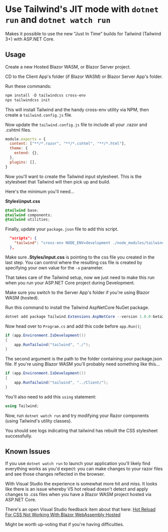 # Use Tailwind's JIT mode with `dotnet run` and `dotnet watch run`

Makes it possible to use the new "Just In Time" builds for Tailwind (Tailwind 3+) with ASP.NET Core.

## Usage

Create a new Hosted Blazor WASM, or Blazor Server project.

CD to the Client App's folder (if Blazor WASM) or Blazor Server App's folder.

Run these commands:
``` powershell
npm install -D tailwindcss cross-env
npx tailwindcss init
```

This will install Tailwind and the handy cross-env utility via NPM, then create a `tailwind.config.js` file.

Now update the `tailwind.config.js` file to include all your .razor and .cshtml files.

``` javascript
module.exports = {
  content: ["**/*.razor", "**/*.cshtml", "**/*.html"],
  theme: {
    extend: {},
  },
  plugins: [],
}
```

Now you'll want to create the Tailwind input stylesheet. This is the stylesheet that Tailwind will then pick up and build.

Here's the minimum you'll need...

**Styles\input.css**

``` css
@tailwind base;
@tailwind components;
@tailwind utilities;
```

Finally, update your `package.json` file to add this script.

``` json
  "scripts": {
    "tailwind": "cross-env NODE_ENV=development ./node_modules/tailwindcss/lib/cli.js -i ./Styles/input.css -o ./wwwroot/css/output.css --watch"
  },
```

Make sure **.Styles/input.css** is pointing to the css file you created in the last step. You can control where the resulting css file is created by specifying your own value for the `-o` parameter.

That takes care of the Tailwind setup, now we just need to make this run when you run your ASP.NET Core project during Development.

Make sure you switch to the Server App's folder if you're using Blazor WASM (hosted).

Run this command to install the Tailwind AspNetCore NuGet package.

``` powershell
dotnet add package Tailwind.Extensions.AspNetCore --version 1.0.0-beta2
```

Now head over to `Program.cs` and add this code before `app.Run()`;

``` csharp
if (app.Environment.IsDevelopment())
{
    app.RunTailwind("tailwind", "./");
}
```

The second argument is the path to the folder containing your package.json file. If you're using Blazor WASM you'll probably need something like this...

``` csharp
if (app.Environment.IsDevelopment())
{
    app.RunTailwind("tailwind", "../Client/");
}
```

You'll also need to add this `using` statement:

``` csharp
using Tailwind;
```

Now, run `dotnet watch run` and try modifying your Razor components (using Tailwind's utility classes).

You should see logs indicating that tailwind has rebuilt the CSS stylesheet successfully.

## Known Issues

If you use `dotnet watch run` to launch your application you'll likely find everything works as you'd expect: you can make changes to your razor files and see those changes reflected in the browser.

With Visual Studio the experience is somewhat more hit and miss. It looks like there is an issue whereby VS hot reload doesn't detect and apply changes to .css files when you have a Blazor WASM project hosted via ASP.NET Core.

There's an open Visual Studio feedback item about that here:
[Hot Reload For CSS Not Working With Blazor WebAssembly Hosted](https://developercommunity.visualstudio.com/t/Hot-Reload-For-CSS-Not-Working-With-Blaz/1590384?space=8&q=hot+reload+css)

Might be worth up-voting that if you're having difficulties.
